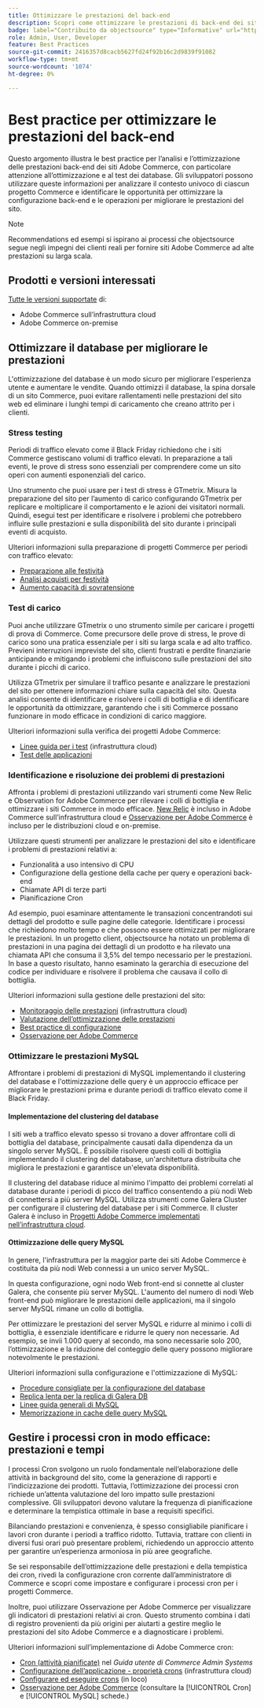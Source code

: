 ```yaml
---
title: Ottimizzare le prestazioni del back-end
description: Scopri come ottimizzare le prestazioni di back-end dei siti Adobe Commerce.
badge: label="Contribuito da objectsource" type="Informative" url="https://objectsource.co.uk/" tooltip="objectsource"
role: Admin, User, Developer
feature: Best Practices
source-git-commit: 2416357d8cacb5627fd24f92b16c2d9839f91082
workflow-type: tm+mt
source-wordcount: '1074'
ht-degree: 0%

---
```


# Best practice per ottimizzare le prestazioni del back-end

Questo argomento illustra le best practice per l’analisi e l’ottimizzazione delle prestazioni back-end dei siti Adobe Commerce, con particolare attenzione all’ottimizzazione e al test dei database. Gli sviluppatori possono utilizzare queste informazioni per analizzare il contesto univoco di ciascun progetto Commerce e identificare le opportunità per ottimizzare la configurazione back-end e le operazioni per migliorare le prestazioni del sito.

>[!NOTE]
>
>Recommendations ed esempi si ispirano ai processi che objectsource segue negli impegni dei clienti reali per fornire siti Adobe Commerce ad alte prestazioni su larga scala.

## Prodotti e versioni interessati

[Tutte le versioni supportate](../../../release/versions.md) di:

- Adobe Commerce sull’infrastruttura cloud
- Adobe Commerce on-premise

## Ottimizzare il database per migliorare le prestazioni

L&#39;ottimizzazione del database è un modo sicuro per migliorare l&#39;esperienza utente e aumentare le vendite. Quando ottimizzi il database, la spina dorsale di un sito Commerce, puoi evitare rallentamenti nelle prestazioni del sito web ed eliminare i lunghi tempi di caricamento che creano attrito per i clienti.

### Stress testing

Periodi di traffico elevato come il Black Friday richiedono che i siti Commerce gestiscano volumi di traffico elevati. In preparazione a tali eventi, le prove di stress sono essenziali per comprendere come un sito operi con aumenti esponenziali del carico.

Uno strumento che puoi usare per i test di stress è GTmetrix. Misura la preparazione del sito per l’aumento di carico configurando GTmetrix per replicare e moltiplicare il comportamento e le azioni dei visitatori normali. Quindi, esegui test per identificare e risolvere i problemi che potrebbero influire sulle prestazioni e sulla disponibilità del sito durante i principali eventi di acquisto.

Ulteriori informazioni sulla preparazione di progetti Commerce per periodi con traffico elevato:

- [Preparazione alle festività](https://experienceleague.adobe.com/docs/events/mbi-webinars-recordings/2021/holiday-readiness.html)
- [Analisi acquisti per festività](https://experienceleague.adobe.com/docs/commerce-business-intelligence/mbi/analyze/performance/holiday-season-perf.html)
- [Aumento capacità di sovratensione](https://experienceleague.adobe.com/docs/commerce-knowledge-base/kb/announcements/commerce-announcements/2021-holiday-surge-capacity-requests-for-magento-commerce-cloud.html)

### Test di carico

Puoi anche utilizzare GTmetrix o uno strumento simile per caricare i progetti di prova di Commerce. Come precursore delle prove di stress, le prove di carico sono una pratica essenziale per i siti su larga scala e ad alto traffico. Previeni interruzioni impreviste del sito, clienti frustrati e perdite finanziarie anticipando e mitigando i problemi che influiscono sulle prestazioni del sito durante i picchi di carico.

Utilizza GTmetrix per simulare il traffico pesante e analizzare le prestazioni del sito per ottenere informazioni chiare sulla capacità del sito. Questa analisi consente di identificare e risolvere i colli di bottiglia e di identificare le opportunità da ottimizzare, garantendo che i siti Commerce possano funzionare in modo efficace in condizioni di carico maggiore.

Ulteriori informazioni sulla verifica dei progetti Adobe Commerce:

- [Linee guida per i test](https://experienceleague.adobe.com/docs/commerce-cloud-service/user-guide/develop/test/guidance.html)  (infrastruttura cloud)
- [Test delle applicazioni](https://developer.adobe.com/commerce/testing/guide/)

### Identificazione e risoluzione dei problemi di prestazioni

Affronta i problemi di prestazioni utilizzando vari strumenti come New Relic e Observation for Adobe Commerce per rilevare i colli di bottiglia e ottimizzare i siti Commerce in modo efficace. [New Relic](https://experienceleague.adobe.com/docs/commerce-cloud-service/user-guide/monitor/new-relic.html) è incluso in Adobe Commerce sull’infrastruttura cloud e [Osservazione per Adobe Commerce](/help/tools/observation-for-adobe-commerce/intro.md) è incluso per le distribuzioni cloud e on-premise.

Utilizzare questi strumenti per analizzare le prestazioni del sito e identificare i problemi di prestazioni relativi a:

- Funzionalità a uso intensivo di CPU
- Configurazione della gestione della cache per query e operazioni back-end
- Chiamate API di terze parti
- Pianificazione Cron

Ad esempio, puoi esaminare attentamente le transazioni concentrandoti sui dettagli del prodotto e sulle pagine delle categorie. Identificare i processi che richiedono molto tempo e che possono essere ottimizzati per migliorare le prestazioni. In un progetto client, objectsource ha notato un problema di prestazioni in una pagina dei dettagli di un prodotto e ha rilevato una chiamata API che consuma il 3,5% del tempo necessario per le prestazioni. In base a questo risultato, hanno esaminato la gerarchia di esecuzione del codice per individuare e risolvere il problema che causava il collo di bottiglia.

Ulteriori informazioni sulla gestione delle prestazioni del sito:

- [Monitoraggio delle prestazioni](https://experienceleague.adobe.com/docs/commerce-cloud-service/user-guide/monitor/performance.html) (infrastruttura cloud)
- [Valutazione dell’ottimizzazione delle prestazioni](/help/implementation-playbook/infrastructure/performance/recommendations.md)
- [Best practice di configurazione](/help/performance/configuration.md)
- [Osservazione per Adobe Commerce](/help/tools/observation-for-adobe-commerce/intro.md)

### Ottimizzare le prestazioni MySQL

Affrontare i problemi di prestazioni di MySQL implementando il clustering del database e l&#39;ottimizzazione delle query è un approccio efficace per migliorare le prestazioni prima e durante periodi di traffico elevato come il Black Friday.

#### Implementazione del clustering del database

I siti web a traffico elevato spesso si trovano a dover affrontare colli di bottiglia del database, principalmente causati dalla dipendenza da un singolo server MySQL. È possibile risolvere questi colli di bottiglia implementando il clustering del database, un&#39;architettura distribuita che migliora le prestazioni e garantisce un&#39;elevata disponibilità.

Il clustering del database riduce al minimo l&#39;impatto dei problemi correlati al database durante i periodi di picco del traffico consentendo a più nodi Web di connettersi a più server MySQL. Utilizza strumenti come Galera Cluster per configurare il clustering del database per i siti Commerce. Il cluster Galera è incluso in [Progetti Adobe Commerce implementati nell’infrastruttura cloud](https://experienceleague.adobe.com/docs/commerce-operations/implementation-playbook/infrastructure/cloud/technology.html).

#### Ottimizzazione delle query MySQL

In genere, l&#39;infrastruttura per la maggior parte dei siti Adobe Commerce è costituita da più nodi Web connessi a un unico server MySQL.

In questa configurazione, ogni nodo Web front-end si connette al cluster Galera, che consente più server MySQL. L&#39;aumento del numero di nodi Web front-end può migliorare le prestazioni delle applicazioni, ma il singolo server MySQL rimane un collo di bottiglia.

Per ottimizzare le prestazioni del server MySQL e ridurre al minimo i colli di bottiglia, è essenziale identificare e ridurre le query non necessarie. Ad esempio, se invii 1.000 query al secondo, ma sono necessarie solo 200, l’ottimizzazione e la riduzione del conteggio delle query possono migliorare notevolmente le prestazioni.

Ulteriori informazioni sulla configurazione e l&#39;ottimizzazione di MySQL:

- [Procedure consigliate per la configurazione del database](https://experienceleague.adobe.com/docs/commerce-operations/implementation-playbook/best-practices/planning/database-on-cloud.html)
- [Replica lenta per la replica di Galera DB](https://experienceleague.adobe.com/docs/commerce-learn/tutorials/backend-development/galera-db-slow-replication.html)
- [Linee guida generali di MySQL](/help/installation/prerequisites/database/mysql.md)
- [Memorizzazione in cache delle query MySQL](https://experienceleague.adobe.com/docs/commerce-learn/tutorials/backend-development/mysql-query-cache.html)

## Gestire i processi cron in modo efficace: prestazioni e tempi

I processi Cron svolgono un ruolo fondamentale nell’elaborazione delle attività in background del sito, come la generazione di rapporti e l’indicizzazione dei prodotti. Tuttavia, l’ottimizzazione dei processi cron richiede un’attenta valutazione del loro impatto sulle prestazioni complessive. Gli sviluppatori devono valutare la frequenza di pianificazione e determinare la tempistica ottimale in base a requisiti specifici.

Bilanciando prestazioni e convenienza, è spesso consigliabile pianificare i lavori cron durante i periodi a traffico ridotto. Tuttavia, trattare con clienti in diversi fusi orari può presentare problemi, richiedendo un approccio attento per garantire un’esperienza armoniosa in più aree geografiche.

Se sei responsabile dell’ottimizzazione delle prestazioni e della tempistica dei cron, rivedi la configurazione cron corrente dall’amministratore di Commerce e scopri come impostare e configurare i processi cron per i progetti Commerce.

Inoltre, puoi utilizzare Osservazione per Adobe Commerce per visualizzare gli indicatori di prestazioni relativi ai cron. Questo strumento combina i dati di registro provenienti da più origini per aiutarti a gestire meglio le prestazioni del sito Adobe Commerce e a diagnosticare i problemi.

Ulteriori informazioni sull’implementazione di Adobe Commerce cron:

- [Cron (attività pianificate)](https://experienceleague.adobe.com/docs/commerce-admin/systems/tools/cron.html) nel _Guida utente di Commerce Admin Systems_
- [Configurazione dell’applicazione - proprietà crons](https://experienceleague.adobe.com/docs/commerce-cloud-service/user-guide/configure/app/properties/crons-property.html) (infrastruttura cloud)
- [Configurare ed eseguire crons](https://experienceleague.adobe.com/docs/commerce-cloud-service/user-guide/configure/app/properties/crons-property.html) (in loco)
- [Osservazione per Adobe Commerce](https://experienceleague.adobe.com/docs/commerce-operations/tools/observation-for-adobe-commerce/intro.html) (consultare la [!UICONTROL Cron] e [!UICONTROL MySQL] schede.)
